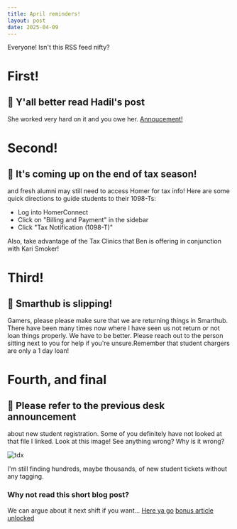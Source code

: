 ```yaml
---
title: April reminders!
layout: post
date: 2025-04-09
---
```


Everyone! Isn't this RSS feed nifty?
# First!

## 🚜 Y'all better read Hadil's post
She worked very hard on it and you owe her. [Annoucement!](https://teams.microsoft.com/l/message/19:621d99492590415c9db1f5c8f4284832@thread.skype/1744145558844?tenantId=fa1ac8f6-5e54-4857-9f0b-4aa422c09689&groupId=32cbcebf-fc7b-4909-a75a-40b7122e30c9&parentMessageId=1744145558844&teamName=IT%20Service%20Desk&channelName=Desk%20Announcements&createdTime=1744145558844&ngc=true)


# Second!

## 🚗 It's coming up on the end of tax season!
and fresh alumni may still need to access Homer for tax info!
Here are some quick directions to guide students to their 1098-Ts:
- Log into HomerConnect
- Click on "Billing and Payment" in the sidebar
- Click "Tax Notification (1098-T)"

Also, take advantage of the Tax Clinics that Ben is offering in conjunction with Kari Smoker! 


# Third!

## 🚒 Smarthub is slipping! 
Gamers, please please make sure that we are returning things in Smarthub. There have been many times now where I have seen us not return or not loan things properly. We have to be better. Please reach out to the person sitting next to you for help if you're unsure.Remember that student chargers are only a 1 day loan!

# Fourth, and final

## 🚕 Please refer to the previous desk announcement
about new student registration. Some of you definitely have not looked at that file I linked. Look at this image! See anything wrong? Why is it wrong?

![tdx](/assets/images/notag.png)

I'm still finding hundreds, maybe thousands, of new student tickets without any tagging.

### Why not read this short blog post? 
We can argue about it next shift if you want...
[Here ya go](https://usher.dev/posts/2025-03-08-kill-your-feeds/)
[bonus article unlocked](https://www.audubon.org/news/surprisingly-long-history-movement-make-buildings-safer-birds)